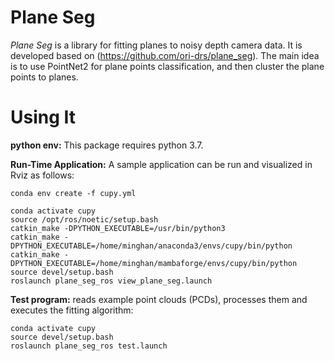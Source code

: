 # Plane Seg
*Plane Seg* is a library for fitting planes to noisy depth camera data. It is developed based on (https://github.com/ori-drs/plane_seg). The main idea is to use PointNet2 for plane points classification, and then cluster the plane points to planes. 

# Using It
**python env:** This package requires python 3.7.


**Run-Time Application:** A sample application can be run and visualized in Rviz as follows:
```
conda env create -f cupy.yml
```

```
conda activate cupy
source /opt/ros/noetic/setup.bash
catkin_make -DPYTHON_EXECUTABLE=/usr/bin/python3
catkin_make -DPYTHON_EXECUTABLE=/home/minghan/anaconda3/envs/cupy/bin/python
catkin_make -DPYTHON_EXECUTABLE=/home/minghan/mambaforge/envs/cupy/bin/python
source devel/setup.bash 
roslaunch plane_seg_ros view_plane_seg.launch
```

**Test program:** reads example point clouds (PCDs), processes them and executes the fitting algorithm:

```
conda activate cupy
source devel/setup.bash 
roslaunch plane_seg_ros test.launch
```


